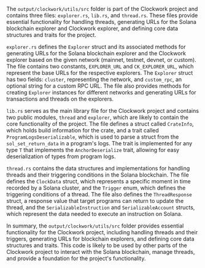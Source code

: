 
The `output/clockwork/utils/src` folder is part of the Clockwork project and contains three files: `explorer.rs`, `lib.rs`, and `thread.rs`. These files provide essential functionality for handling threads, generating URLs for the Solana blockchain explorer and Clockwork explorer, and defining core data structures and traits for the project.

`explorer.rs` defines the `Explorer` struct and its associated methods for generating URLs for the Solana blockchain explorer and the Clockwork explorer based on the given network (mainnet, testnet, devnet, or custom). The file contains two constants, `EXPLORER_URL` and `CK_EXPLORER_URL`, which represent the base URLs for the respective explorers. The `Explorer` struct has two fields: `cluster`, representing the network, and `custom_rpc`, an optional string for a custom RPC URL. The file also provides methods for creating `Explorer` instances for different networks and generating URLs for transactions and threads on the explorers.

`lib.rs` serves as the main library file for the Clockwork project and contains two public modules, `thread` and `explorer`, which are likely to contain the core functionality of the project. The file defines a struct called `CrateInfo`, which holds build information for the crate, and a trait called `ProgramLogsDeserializable`, which is used to parse a struct from the `sol_set_return_data` in a program's logs. The trait is implemented for any type `T` that implements the `AnchorDeserialize` trait, allowing for easy deserialization of types from program logs.

`thread.rs` contains the data structures and implementations for handling threads and their triggering conditions in the Solana blockchain. The file defines the `ClockData` struct, which represents a specific moment in time recorded by a Solana cluster, and the `Trigger` enum, which defines the triggering conditions of a thread. The file also defines the `ThreadResponse` struct, a response value that target programs can return to update the thread, and the `SerializableInstruction` and `SerializableAccount` structs, which represent the data needed to execute an instruction on Solana.

In summary, the `output/clockwork/utils/src` folder provides essential functionality for the Clockwork project, including handling threads and their triggers, generating URLs for blockchain explorers, and defining core data structures and traits. This code is likely to be used by other parts of the Clockwork project to interact with the Solana blockchain, manage threads, and provide a foundation for the project's functionality.

    